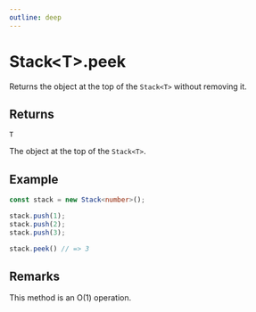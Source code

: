 ```yaml
---
outline: deep
---
```


# **Stack&lt;T&gt;.peek**

Returns the object at the top of the `Stack<T>` without removing it.

## ****Returns****

`T`

The object at the top of the `Stack<T>`.

## ****Example****

```typescript
const stack = new Stack<number>();

stack.push(1);
stack.push(2);
stack.push(3);

stack.peek() // => 3
```

## ****Remarks****

This method is an O(1) operation.

